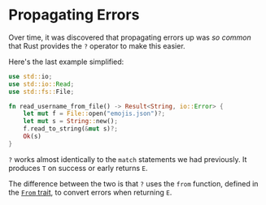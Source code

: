 # Propagating Errors

Over time, it was discovered that propagating errors up was _so common_ that
Rust provides the `?` operator to make this easier.

Here's the last example simplified:

```rust
use std::io;
use std::io::Read;
use std::fs::File;

fn read_username_from_file() -> Result<String, io::Error> {
    let mut f = File::open("emojis.json")?;
    let mut s = String::new();
    f.read_to_string(&mut s)?;
    Ok(s)
}
```

`?` works almost identically to the `match` statements we had previously. It
produces `T` on success or early returns `E`.

The difference between the two is that `?` uses the `from` function, defined in
the [`From` trait][from_trait], to convert errors when returning `E`.

[from_trait]: https://doc.rust-lang.org/std/convert/trait.From.html
